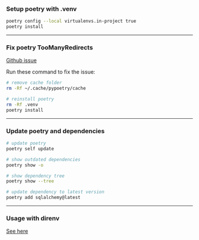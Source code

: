 ### Setup poetry with .venv

```sh
poetry config --local virtualenvs.in-project true
poetry install
```

---

### Fix poetry TooManyRedirects

[Github issue](https://github.com/python-poetry/poetry/issues/728)

Run these command to fix the issue:

```sh
# remove cache folder
rm -Rf ~/.cache/pypoetry/cache

# reinstall poetry
rm -Rf .venv
poetry install
```

---

### Update poetry and dependencies

```sh
# update poetry
poetry self update

# show outdated dependencies
poetry show -o

# show dependency tree
poetry show --tree

# update dependency to latest version
poetry add sqlalchemy@latest
```

---

### Usage with direnv
[See here](direnv.md)
